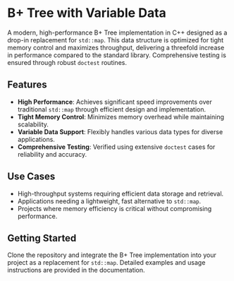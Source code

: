 # B+ Tree with Variable Data

A modern, high-performance B+ Tree implementation in C++ designed as a drop-in replacement for `std::map`. This data structure is optimized for tight memory control and maximizes throughput, delivering a threefold increase in performance compared to the standard library. Comprehensive testing is ensured through robust `doctest` routines.

## Features

- **High Performance**: Achieves significant speed improvements over traditional `std::map` through efficient design and implementation.
- **Tight Memory Control**: Minimizes memory overhead while maintaining scalability.
- **Variable Data Support**: Flexibly handles various data types for diverse applications.
- **Comprehensive Testing**: Verified using extensive `doctest` cases for reliability and accuracy.

## Use Cases

- High-throughput systems requiring efficient data storage and retrieval.
- Applications needing a lightweight, fast alternative to `std::map`.
- Projects where memory efficiency is critical without compromising performance.

## Getting Started

Clone the repository and integrate the B+ Tree implementation into your project as a replacement for `std::map`. Detailed examples and usage instructions are provided in the documentation.
